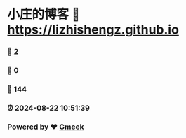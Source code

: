# 小庄的博客 :link: https://lizhishengz.github.io 
### :page_facing_up: [2](https://lizhishengz.github.io/tag.html) 
### :speech_balloon: 0 
### :hibiscus: 144 
### :alarm_clock: 2024-08-22 10:51:39 
### Powered by :heart: [Gmeek](https://github.com/Meekdai/Gmeek)
